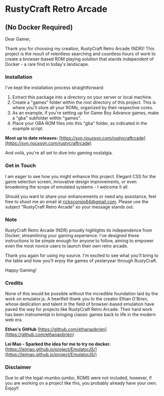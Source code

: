 # RustyCraft Retro Arcade
## (No Docker Required)

Dear Gamer,

Thank you for choosing my creation, RustyCraft Retro Arcade (NDR)! This project is the result of relentless searching and countless hours of work to create a browser-based ROM playing solution that stands independent of Docker - a rare find in today's landscape.

### Installation

I've kept the installation process straightforward:

1. Extract this package into a directory on your server or local machine.
2. Create a "games" folder within the root directory of this project. This is where you'll store all your ROMs, organized by their respective cores.
3. As an example, if you're setting up for Game Boy Advance games, make a "gba" subfolder within "games".
4. Place your GBA ROM files into this "gba" folder, as indicated in the example script.

**Most up to date releases:**
[https://svn.riouxsvn.com/rustycraftrcade](https://svn.riouxsvn.com/rustycraftrcade)

And voilà, you're all set to dive into gaming nostalgia.

### Get in Touch

I am eager to see how you might enhance this project. Elegant CSS for the game selection screen, innovative design improvements, or even broadening the scope of emulated systems - I welcome it all.

Should you want to share your enhancements or need any assistance, feel free to shoot me an email at [rickscorpio64@gmail.com](mailto:rickscorpio64@gmail.com). Please use the subject "RustyCraft Retro Arcade" so your message stands out.

### Note

RustyCraft Retro Arcade (NDR) proudly highlights its independence from Docker, streamlining your gaming experience. I've designed these instructions to be simple enough for anyone to follow, aiming to empower even the most novice users to launch their own retro arcade.

Thank you again for using my source. I'm excited to see what you'll bring to the table and how you'll enjoy the games of yesteryear through RustyCraft.

Happy Gaming!

### Credits

None of this would be possible without the incredible foundation laid by the work on emulator.js. A heartfelt thank you to the creator Ethan O'Brien, whose dedication and talent in the field of browser-based emulation have paved the way for projects like RustyCraft Retro Arcade. Their hard work has been instrumental in bringing classic games back to life in the modern web era.

**Ethan's GitHub**
[https://github.com/ethanaobrien](https://github.com/ethanaobrien)

**Lei Mao - Sparked the idea for me to try no docker.**
[https://leimao.github.io/project/EmulatorJS/](https://leimao.github.io/project/EmulatorJS/)

### Disclaimer

Due to all the legal-mumbo-jumbo, ROMS were not included, however, if you are working on a project like this, you probably already have your own. Enjoy!!
